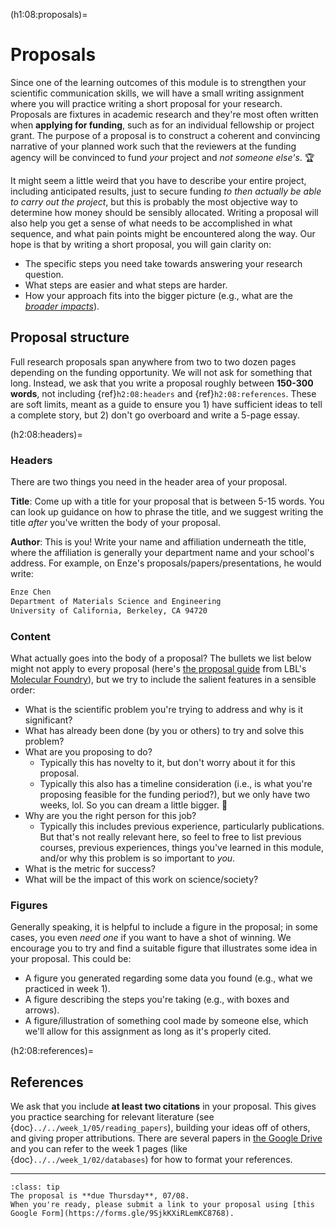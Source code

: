 (h1:08:proposals)=
# Proposals

Since one of the learning outcomes of this module is to strengthen your scientific communication skills, we will have a small writing assignment where you will practice writing a short proposal for your research.
Proposals are fixtures in academic research and they're most often written when **applying for funding**, such as for an individual fellowship or project grant.
The purpose of a proposal is to construct a coherent and convincing narrative of your planned work such that the reviewers at the funding agency will be convinced to fund _your_ project and _not someone else's_. 🏆

It might seem a little weird that you have to describe your entire project, including anticipated results, just to secure funding _to then actually be able to carry out the project_, but this is probably the most objective way to determine how money should be sensibly allocated.
Writing a proposal will also help you get a sense of what needs to be accomplished in what sequence, and what pain points might be encountered along the way.
Our hope is that by writing a short proposal, you will gain clarity on:

- The specific steps you need take towards answering your research question.
- What steps are easier and what steps are harder.
- How your approach fits into the bigger picture (e.g., what are the [_broader impacts_](https://www.nsf.gov/od/oia/special/broaderimpacts/)).



## Proposal structure

Full research proposals span anywhere from two to two dozen pages depending on the funding opportunity.
We will not ask for something that long.
Instead, we ask that you write a proposal roughly between **150-300 words**, not including {ref}`h2:08:headers` and {ref}`h2:08:references`.
These are soft limits, meant as a guide to ensure you 1) have sufficient ideas to tell a complete story, but 2) don't go overboard and write a 5-page essay.



(h2:08:headers)=
### Headers

There are two things you need in the header area of your proposal.

**Title**: Come up with a title for your proposal that is between 5-15 words.
You can look up guidance on how to phrase the title, and we suggest writing the title _after_ you've written the body of your proposal.

**Author**: This is you! 
Write your name and affiliation underneath the title, where the affiliation is generally your department name and your school's address.
For example, on Enze's proposals/papers/presentations, he would write:
```markdown
Enze Chen
Department of Materials Science and Engineering
University of California, Berkeley, CA 94720
```



### Content

What actually goes into the body of a proposal? 
The bullets we list below might not apply to every proposal (here's [the proposal guide](https://foundry.lbl.gov/user-program/proposal-guide/proposal-questions-and-evaluation-criteria/) from LBL's [Molecular Foundry](https://foundry.lbl.gov/)), but we try to include the salient features in a sensible order:
- What is the scientific problem you're trying to address and why is it significant?
- What has already been done (by you or others) to try and solve this problem?
- What are you proposing to do? 
    - Typically this has novelty to it, but don't worry about it for this proposal.
    - Typically this also has a timeline consideration (i.e., is what you're proposing feasible for the funding period?), but we only have two weeks, lol. So you can dream a little bigger. 🙂
- Why are you the right person for this job?
    - Typically this includes previous experience, particularly publications. 
    But that's not really relevant here, so feel to free to list previous courses, previous experiences, things you've learned in this module, and/or why this problem is so important to _you_.
- What is the metric for success?
- What will be the impact of this work on science/society?



### Figures

Generally speaking, it is helpful to include a figure in the proposal; in some cases, you even _need one_ if you want to have a shot of winning.
We encourage you to try and find a suitable figure that illustrates some idea in your proposal.
This could be:
- A figure you generated regarding some data you found (e.g., what we practiced in week 1).
- A figure describing the steps you're taking (e.g., with boxes and arrows).
- A figure/illustration of something cool made by someone else, which we'll allow for this assignment as long as it's properly cited.



(h2:08:references)=
## References

We ask that you include **at least two citations** in your proposal.
This gives you practice searching for relevant literature (see {doc}`../../week_1/05/reading_papers`), building your ideas off of others, and giving proper attributions.
There are several papers in [the Google Drive](https://drive.google.com/drive/folders/1FuZJyp1yWqoMXNs0_1s8LtSzPUwC5CpM?usp=sharing) and you can refer to the week 1 pages (like {doc}`../../week_1/02/databases`) for how to format your references.

-------- 

```{admonition} Submission deadline
:class: tip
The proposal is **due Thursday**, 07/08.
When you're ready, please submit a link to your proposal using [this Google Form](https://forms.gle/9SjkKXiRLemKC8768).
```

